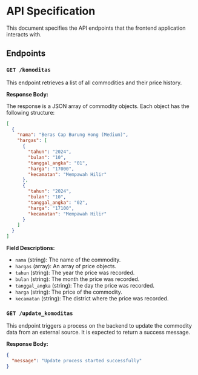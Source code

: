 # API Specification

This document specifies the API endpoints that the frontend application interacts with.

## Endpoints

### `GET /komoditas`

This endpoint retrieves a list of all commodities and their price history.

**Response Body:**

The response is a JSON array of commodity objects. Each object has the following structure:

```json
[
  {
    "nama": "Beras Cap Burung Hong (Medium)",
    "hargas": [
      {
        "tahun": "2024",
        "bulan": "10",
        "tanggal_angka": "01",
        "harga": "17000",
        "kecamatan": "Mempawah Hilir"
      },
      {
        "tahun": "2024",
        "bulan": "10",
        "tanggal_angka": "02",
        "harga": "17100",
        "kecamatan": "Mempawah Hilir"
      }
    ]
  }
]
```

**Field Descriptions:**

*   `nama` (string): The name of the commodity.
*   `hargas` (array): An array of price objects.
*   `tahun` (string): The year the price was recorded.
*   `bulan` (string): The month the price was recorded.
*   `tanggal_angka` (string): The day the price was recorded.
*   `harga` (string): The price of the commodity.
*   `kecamatan` (string): The district where the price was recorded.

### `GET /update_komoditas`

This endpoint triggers a process on the backend to update the commodity data from an external source. It is expected to return a success message.

**Response Body:**

```json
{
  "message": "Update process started successfully"
}
```
